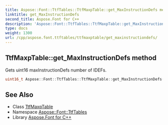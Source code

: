 ```yaml
---
title: Aspose::Font::TtfTables::TtfMaxpTable::get_MaxInstructionDefs method
linktitle: get_MaxInstructionDefs
second_title: Aspose.Font for C++
description: 'Aspose::Font::TtfTables::TtfMaxpTable::get_MaxInstructionDefs method. Gets uint16 maxInstructionDefs number of IDEFs in C++.'
type: docs
weight: 1300
url: /cpp/aspose.font.ttftables/ttfmaxptable/get_maxinstructiondefs/
---
```

## TtfMaxpTable::get_MaxInstructionDefs method


Gets uint16 maxInstructionDefs number of IDEFs.

```cpp
uint16_t Aspose::Font::TtfTables::TtfMaxpTable::get_MaxInstructionDefs() const
```

## See Also

* Class [TtfMaxpTable](../)
* Namespace [Aspose::Font::TtfTables](../../)
* Library [Aspose.Font for C++](../../../)
